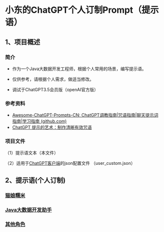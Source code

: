 # 小东的ChatGPT个人订制Prompt（提示语）





## 1、项目概述

### 简介

- 作为一个Java大数据开发工程师，根据个人常用的场景，编写提示语。

- 仅供参考，请根据个人需求，做适当修改。
- 调试于ChatGPT3.5会员版（openAI官方版）

### 参考资料

- [Awesome-ChatGPT-Prompts-CN: ChatGPT调教指南|咒语指南|聊天提示词指南|学习指南 (github.com)](https://github.com/wikieden/Awesome-ChatGPT-Prompts-CN)
- [ChatGPT 提示的艺术：制作清晰有效咒语](https://github.com/wikieden/Awesome-ChatGPT-Prompts-CN/blob/main/ChatGpt-receipt.md)

### 项目文件

（1）提示语文本（本文件）

（2）适用于[ChatGPT客户端](https://github.com/lencx/ChatGPT/blob/main/README-ZH_CN.md)的json配置文件 （user_custom.json）

## 2、提示语(个人订制)

### [猫娘糯米](./CatGirl.md)

### [Java大数据开发助手](./Develop.md)

### [其他角色](./Other.md)
